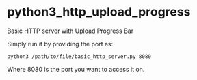 # python3_http_upload_progress
Basic HTTP server with Upload Progress Bar

Simply run it by providing the port as:
```
python3 /path/to/file/basic_http_server.py 8080
```

Where 8080 is the port you want to access it on.
